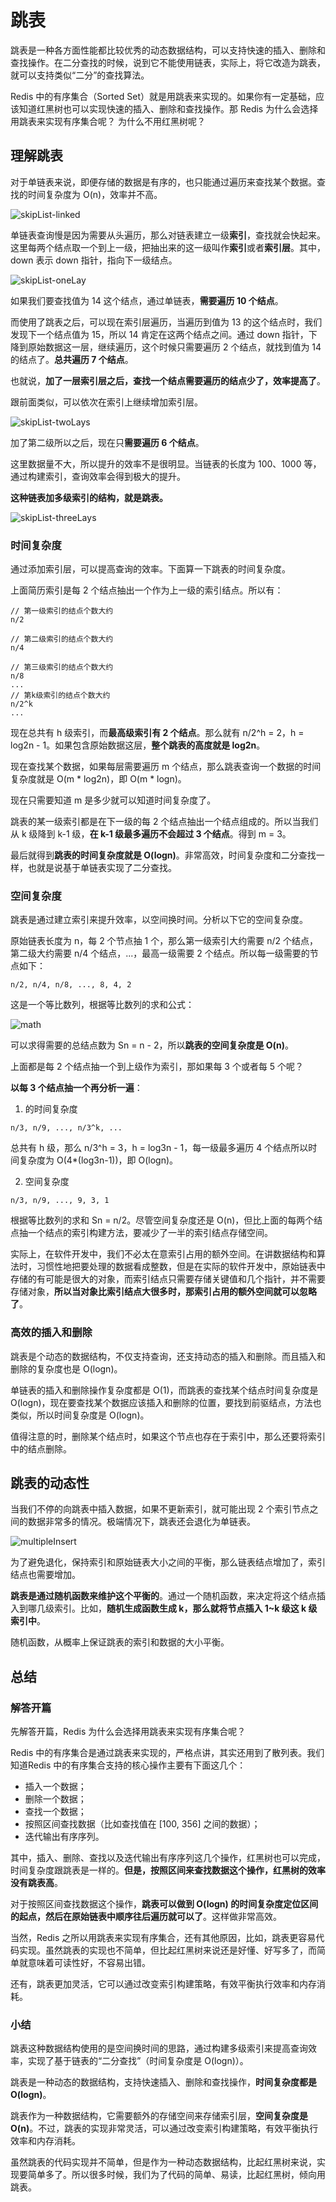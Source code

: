 # 跳表

跳表是一种各方面性能都比较优秀的动态数据结构，可以支持快速的插入、删除和查找操作。在二分查找的时候，说到它不能使用链表，实际上，将它改造为跳表，就可以支持类似“二分”的查找算法。

Redis 中的有序集合（Sorted Set）就是用跳表来实现的。如果你有一定基础，应该知道红黑树也可以实现快速的插入、删除和查找操作。那 Redis 为什么会选择用跳表来实现有序集合呢？ 为什么不用红黑树呢？

## 理解跳表

对于单链表来说，即便存储的数据是有序的，也只能通过遍历来查找某个数据。查找的时间复杂度为 O(n)，效率并不高。

![skipList-linked](../../.vuepress/public/assets/dataStructure-skipList-linked.png)

单链表查询慢是因为需要从头遍历，那么对链表建立一级**索引**，查找就会快起来。这里每两个结点取一个到上一级，把抽出来的这一级叫作**索引**或者**索引层**。其中，down 表示 down 指针，指向下一级结点。

![skipList-oneLay](../../.vuepress/public/assets/dataStructure-skipList-oneLay.png)

如果我们要查找值为 14 这个结点，通过单链表，**需要遍历 10 个结点**。

而使用了跳表之后，可以现在索引层遍历，当遍历到值为 13 的这个结点时，我们发现下一个结点值为 15，所以 14 肯定在这两个结点之间。通过 down 指针，下降到原始数据这一层，继续遍历，这个时候只需要遍历 2 个结点，就找到值为 14 的结点了。**总共遍历 7 个结点**。

也就说，**加了一层索引层之后，查找一个结点需要遍历的结点少了，效率提高了**。

跟前面类似，可以依次在索引上继续增加索引层。

![skipList-twoLays](../../.vuepress/public/assets/dataStructure-skipList-twoLays.png)

加了第二级所以之后，现在只**需要遍历 6 个结点**。

这里数据量不大，所以提升的效率不是很明显。当链表的长度为 100、1000 等，通过构建索引，查询效率会得到极大的提升。

**这种链表加多级索引的结构，就是跳表。**

![skipList-threeLays](../../.vuepress/public/assets/dataStructure-skipList-threeLays.png)

### 时间复杂度

通过添加索引层，可以提高查询的效率。下面算一下跳表的时间复杂度。

上面简历索引是每 2 个结点抽出一个作为上一级的索引结点。所以有：

```
// 第一级索引的结点个数大约
n/2

// 第二级索引的结点个数大约
n/4

// 第三级索引的结点个数大约
n/8
...
// 第k级索引的结点个数大约
n/2^k
...
```

现在总共有 h 级索引，而**最高级索引有 2 个结点**。那么就有 n/2^h = 2，h = log2n - 1。如果包含原始数据这层，**整个跳表的高度就是 log2n**。

现在查找某个数据，如果每层需要遍历 m 个结点，那么跳表查询一个数据的时间复杂度就是 O(m * log2n)，即 O(m * logn)。

现在只需要知道 m 是多少就可以知道时间复杂度了。

跳表的某一级索引都是在下一级的每 2 个结点抽出一个结点组成的。所以当我们从 k 级降到 k-1 级，**在 k-1 级最多遍历不会超过 3 个结点**。得到 m = 3。

最后就得到**跳表的时间复杂度就是 O(logn)**。非常高效，时间复杂度和二分查找一样，也就是说基于单链表实现了二分查找。

### 空间复杂度

跳表是通过建立索引来提升效率，以空间换时间。分析以下它的空间复杂度。

原始链表长度为 n，每 2 个节点抽 1 个，那么第一级索引大约需要 n/2 个结点，第二级大约需要 n/4 个结点，...，最高一级需要 2 个结点。所以每一级需要的节点如下：

```
n/2, n/4, n/8, ..., 8, 4, 2
```

这是一个等比数列，根据等比数列的求和公式：

![math](../../.vuepress/public/assets/dataStructure-skipList-math.png)

可以求得需要的总结点数为 Sn = n - 2，所以**跳表的空间复杂度是 O(n)**。

上面都是每 2 个结点抽一个到上级作为索引，那如果每 3 个或者每 5 个呢？

**以每 3 个结点抽一个再分析一遍**：

1. 的时间复杂度

```
n/3, n/9, ..., n/3^k, ...
```

总共有 h 级，那么 n/3^h = 3，h = log3n - 1，每一级最多遍历 4 个结点所以时间复杂度为 O(4*(log3n-1))，即 O(logn)。

2. 空间复杂度

```
n/3, n/9, ..., 9, 3, 1
```

根据等比数列的求和 Sn = n/2。尽管空间复杂度还是 O(n)，但比上面的每两个结点抽一个结点的索引构建方法，要减少了一半的索引结点存储空间。

实际上，在软件开发中，我们不必太在意索引占用的额外空间。在讲数据结构和算法时，习惯性地把要处理的数据看成整数，但是在实际的软件开发中，原始链表中存储的有可能是很大的对象，而索引结点只需要存储关键值和几个指针，并不需要存储对象，**所以当对象比索引结点大很多时，那索引占用的额外空间就可以忽略了**。

### 高效的插入和删除

跳表是个动态的数据结构，不仅支持查询，还支持动态的插入和删除。而且插入和删除的复杂度也是 O(logn)。

单链表的插入和删除操作复杂度都是 O(1)，而跳表的查找某个结点时间复杂度是 O(logn)，现在要查找某个数据应该插入和删除的位置，要找到前驱结点，方法也类似，所以时间复杂度是 O(logn)。

值得注意的时，删除某个结点时，如果这个节点也存在于索引中，那么还要将索引中的结点删除。

## 跳表的动态性

当我们不停的向跳表中插入数据，如果不更新索引，就可能出现 2 个索引节点之间的数据非常多的情况。极端情况下，跳表还会退化为单链表。

![multipleInsert](../../.vuepress/public/assets/dataStructure-skipList-multipleInsert.png)

为了避免退化，保持索引和原始链表大小之间的平衡，那么链表结点增加了，索引结点也需要增加。

**跳表是通过随机函数来维护这个平衡的**。通过一个随机函数，来决定将这个结点插入到哪几级索引。比如，**随机生成函数生成 k，那么就将节点插入 1~k 级这 k 级索引中**。

随机函数，从概率上保证跳表的索引和数据的大小平衡。

## 总结

### 解答开篇

先解答开篇，Redis 为什么会选择用跳表来实现有序集合呢？

Redis 中的有序集合是通过跳表来实现的，严格点讲，其实还用到了散列表。我们知道Redis 中的有序集合支持的核心操作主要有下面这几个：

- 插入一个数据；
- 删除一个数据；
- 查找一个数据；
- 按照区间查找数据（比如查找值在 [100, 356] 之间的数据）；
- 迭代输出有序序列。

其中，插入、删除、查找以及迭代输出有序序列这几个操作，红黑树也可以完成，时间复杂度跟跳表是一样的。**但是，按照区间来查找数据这个操作，红黑树的效率没有跳表高**。

对于按照区间查找数据这个操作，**跳表可以做到 O(logn) 的时间复杂度定位区间的起点，然后在原始链表中顺序往后遍历就可以了**。这样做非常高效。

当然，Redis 之所以用跳表来实现有序集合，还有其他原因，比如，跳表更容易代码实现。虽然跳表的实现也不简单，但比起红黑树来说还是好懂、好写多了，而简单就意味着可读性好，不容易出错。

还有，跳表更加灵活，它可以通过改变索引构建策略，有效平衡执行效率和内存消耗。

### 小结

跳表这种数据结构使用的是空间换时间的思路，通过构建多级索引来提高查询效率，实现了基于链表的“二分查找”（时间复杂度是 O(logn)）。

跳表是一种动态的数据结构，支持快速插入、删除和查找操作，**时间复杂度都是 O(logn)**。

跳表作为一种数据结构，它需要额外的存储空间来存储索引层，**空间复杂度是 O(n)**。不过，跳表的实现非常灵活，可以通过改变索引构建策略，有效平衡执行效率和内存消耗。

虽然跳表的代码实现并不简单，但是作为一种动态数据结构，比起红黑树来说，实现要简单多了。所以很多时候，我们为了代码的简单、易读，比起红黑树，倾向用跳表。